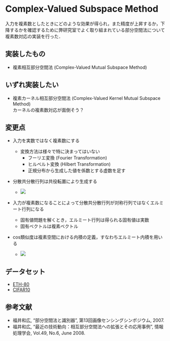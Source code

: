 # Complex-Valued Subspace Method
入力を複素数としたときにどのような効果が得られ，また精度が上昇するか，下降するかを確認するために弊研究室でよく取り組まれている部分空間法について複素数対応の実装を行った．

## 実装したもの　
- 複素相互部分空間法 (Complex-Valued Mutual Subspace Method)

## いずれ実装したい 
- 複素カーネル相互部分空間法 (Complex-Valued Kernel Mutual Subspace Method) \
カーネルの複素数対応が面倒そう？

## 変更点
- 入力を実数ではなく複素数にする
  - 変換方法は様々で特に決まってはいない
    - フーリエ変換 (Fourier Transformation)
    - ヒルベルト変換 (Hilbert Transformation)
    - 正規分布から生成した値を係数とする虚数を足す
    
- 分散共分散行列は共役転置により生成する
  - <img src="https://latex.codecogs.com/gif.latex?E[(Z-\bm{{\mu}})(Z-\bm{{\mu}})^{*}]" />

- 入力が複素数になることによって分散共分散行列が対称行列ではなくエルミート行列になる
  - 固有値問題を解くとき，エルミート行列は得られる固有値は実数
  - 固有ベクトルは複素ベクトル
  
- cos類似度は複素空間における内積の定義，すなわちエルミート内積を用いる
  - <img src="https://latex.codecogs.com/gif.latex?\langle\boldsymbol{x},\boldsymbol{y}\rangle&space;:=&space;\bar{\boldsymbol{x}}^{\mathrm{T}}\boldsymbol{y}&space;=&space;\sum_{i=1}^n&space;\bar{x_{i}}y_i"/>

## データセット
- [ETH-80](https://www.mpi-inf.mpg.de/departments/computer-vision-and-machine-learning/research/object-recognition-and-scene-understanding/analyzing-appearance-and-contour-based-methods-for-object-categorization/)
- [CIFAR10](https://www.cs.toronto.edu/~kriz/cifar.html)

## 参考文献
- 福井和広, “部分空間法と識別器”, 第13回画像センシングシンポジウム, 2007.
- 福井和広, “最近の技術動向：相互部分空間法への拡張とその応用事例”, 情報処理学会, Vol.49, No.6, June 2008.
